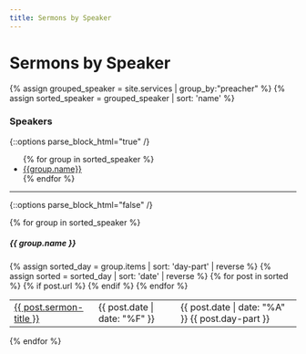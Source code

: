 ```yaml
---
title: Sermons by Speaker
---
```


# Sermons by Speaker

{% assign grouped_speaker = site.services | group_by:"preacher" %}
{% assign sorted_speaker = grouped_speaker | sort: 'name' %}

### Speakers
{::options parse_block_html="true" /}
<ul>
{% for group in sorted_speaker %}
    <li><a href="#{{group.name | replace: ' ', '-'}}">{{group.name}}</a></li>
{% endfor %}
</ul>
<hr>
{::options parse_block_html="false" /}


{% for group in sorted_speaker %}
##### {{ group.name }}
<table>
  {% assign sorted_day = group.items | sort: 'day-part' | reverse %}
  {% assign sorted = sorted_day | sort: 'date' | reverse %}
  {% for post in sorted %}
    {% if post.url %}
        <!-- <li> -->
        <tr>
          <td><a href="{{ post.url }}">{{ post.sermon-title }}</a></td>
          <!-- <td>{{ post.preacher }}</td> -->
          <td>{{ post.date | date: "%F" }}</td>
          <td>{{ post.date | date: "%A" }} {{ post.day-part }}</td>
        </tr>
        <!-- </li> -->
    {% endif %}
  {% endfor %}
</table>
{% endfor %}
